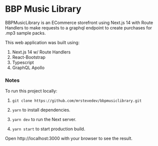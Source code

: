 # BBP Music Library

BBPMusicLibrary is an ECommerce storefront using Next.js 14 with Route Handlers to make requests to a graphql endpoint to create purchases for .mp3 sample packs.

This web application was built using:

1. Next.js 14 w/ Route Handlers
2. React-Bootstrap
3. Typescript
4. GraphQL Apollo

### Notes

To run this project locally:

1.  `git clone https://github.com/mrstevedev/bbpmusiclibrary.git`

2.  `yarn` to install dependencies.

3.  `yarn dev` to run the Next server.

4.  `yarn start` to start production build.

Open http://localhost:3000 with your browser to see the result.
